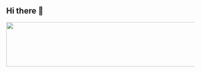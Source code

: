## Hi there 👋

<a href="https://github.com/devxb/gitanimals">
  <img
    src="https://render.gitanimals.org/lines/Taeheeeeeee"
    width="600"
    height="120"
  />
</a>
  
